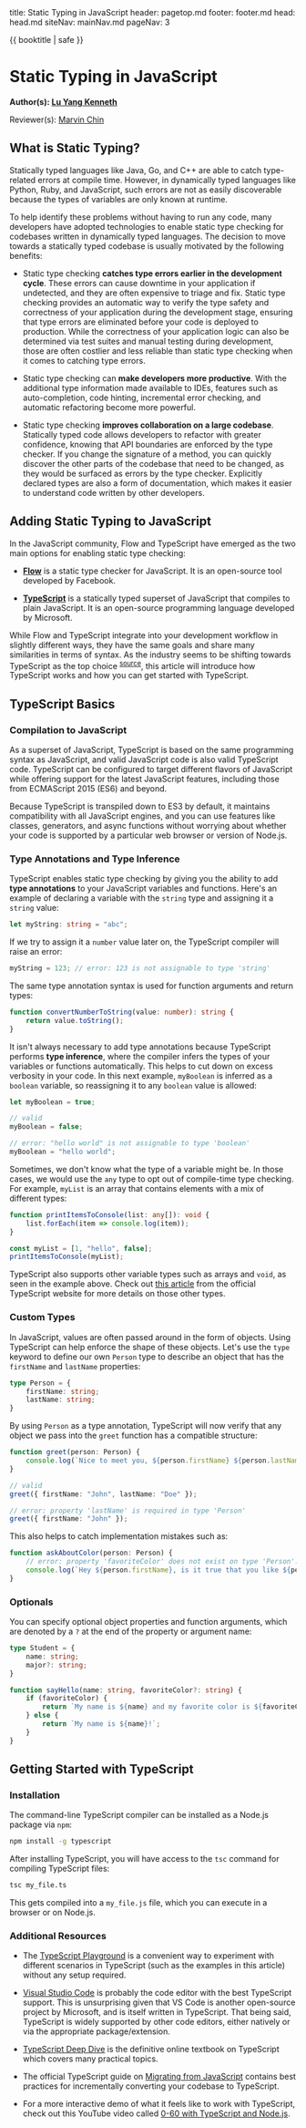 <frontmatter>
  title: Static Typing in JavaScript
  header: pagetop.md
  footer: footer.md
  head: head.md
  siteNav: mainNav.md
  pageNav: 3
</frontmatter>

<div class="website-content">

{{ booktitle | safe }}

# Static Typing in JavaScript

**Author(s): [Lu Yang Kenneth](https://github.com/luyangkenneth)**

Reviewer(s): [Marvin Chin](https://github.com/marvinchin)


## What is Static Typing?

Statically typed languages like Java, Go, and C++ are able to catch type-related errors at compile time. However, in dynamically typed languages like Python, Ruby, and JavaScript, such errors are not as easily discoverable because the types of variables are only known at runtime.

To help identify these problems without having to run any code, many developers have adopted technologies to enable static type checking for codebases written in dynamically typed languages. The decision to move towards a statically typed codebase is usually motivated by the following benefits:

- Static type checking **catches type errors earlier in the development cycle**. These errors can cause downtime in your application if undetected, and they are often expensive to triage and fix. Static type checking provides an automatic way to verify the type safety and correctness of your application during the development stage, ensuring that type errors are eliminated before your code is deployed to production. While the correctness of your application logic can also be determined via test suites and manual testing during development, those are often costlier and less reliable than static type checking when it comes to catching type errors.

- Static type checking can **make developers more productive**. With the additional type information made available to IDEs, features such as auto-completion, code hinting, incremental error checking, and automatic refactoring become more powerful.

- Static type checking **improves collaboration on a large codebase**. Statically typed code allows developers to refactor with greater confidence, knowing that API boundaries are enforced by the type checker. If you change the signature of a method, you can quickly discover the other parts of the codebase that need to be changed, as they would be surfaced as errors by the type checker. Explicitly declared types are also a form of documentation, which makes it easier to understand code written by other developers.


## Adding Static Typing to JavaScript

In the JavaScript community, Flow and TypeScript have emerged as the two main options for enabling static type checking:

- **[Flow](https://flow.org/)** is a static type checker for JavaScript. It is an open-source tool developed by Facebook.

- **[TypeScript](https://www.typescriptlang.org/)** is a statically typed superset of JavaScript that compiles to plain JavaScript. It is an open-source programming language developed by Microsoft.

While Flow and TypeScript integrate into your development workflow in slightly different ways, they have the same goals and share many similarities in terms of syntax. As the industry seems to be shifting towards TypeScript as the top choice <sup>[source](https://dev.to/nickytonline/is-2019-the-year-of-typescript-18p2)</sup>, this article will introduce how TypeScript works and how you can get started with TypeScript.


## TypeScript Basics

### Compilation to JavaScript

As a superset of JavaScript, TypeScript is based on the same programming syntax as JavaScript, and valid JavaScript code is also valid TypeScript code. TypeScript can be configured to target different flavors of JavaScript while offering support for the latest JavaScript features, including those from ECMAScript 2015 (ES6) and beyond.

Because TypeScript is <tooltip content="Transpilation is the process of translating source code into a different language or into a different flavor of the same language.">transpiled</tooltip> down to ES3 by default, it maintains compatibility with all JavaScript engines, and you can use features like classes, generators, and async functions without worrying about whether your code is supported by a particular web browser or version of Node.js.


### Type Annotations and Type Inference

TypeScript enables static type checking by giving you the ability to add **type annotations** to your JavaScript variables and functions. Here's an example of declaring a variable with the `string` type and assigning it a `string` value:
```typescript
let myString: string = "abc";
```

If we try to assign it a `number` value later on, the TypeScript compiler will raise an error:
```typescript
myString = 123; // error: 123 is not assignable to type 'string'
```

The same type annotation syntax is used for function arguments and return types:
```typescript
function convertNumberToString(value: number): string {
    return value.toString();
}
```

It isn't always necessary to add type annotations because TypeScript performs **type inference**, where the compiler infers the types of your variables or functions automatically. This helps to cut down on excess verbosity in your code. In this next example, `myBoolean` is inferred as a `boolean` variable, so reassigning it to any `boolean` value is allowed:
```typescript
let myBoolean = true;

// valid
myBoolean = false;

// error: "hello world" is not assignable to type 'boolean'
myBoolean = "hello world";
```

Sometimes, we don't know what the type of a variable might be. In those cases, we would use the `any` type to opt out of compile-time type checking. For example, `myList` is an array that contains elements with a mix of different types:
```typescript
function printItemsToConsole(list: any[]): void {
    list.forEach(item => console.log(item));
}

const myList = [1, "hello", false];
printItemsToConsole(myList);
```

TypeScript also supports other variable types such as arrays and `void`, as seen in the example above. Check out [this article](https://www.typescriptlang.org/docs/handbook/basic-types.html) from the official TypeScript website for more details on those other types.


### Custom Types

In JavaScript, values are often passed around in the form of objects. Using TypeScript can help enforce the <tooltip content="The shape of an JavaScript object refers to its set of property keys.">shape</tooltip> of these objects. Let's use the `type` keyword to define our own `Person` type to describe an object that has the `firstName` and `lastName` properties:
```typescript
type Person = {
    firstName: string;
    lastName: string;
}
```

By using `Person` as a type annotation, TypeScript will now verify that any object we pass into the `greet` function has a compatible structure:
```typescript
function greet(person: Person) {
    console.log(`Nice to meet you, ${person.firstName} ${person.lastName}!`);
}

// valid
greet({ firstName: "John", lastName: "Doe" });

// error: property 'lastName' is required in type 'Person'
greet({ firstName: "John" });
```

This also helps to catch implementation mistakes such as:
```typescript
function askAboutColor(person: Person) {
    // error: property 'favoriteColor' does not exist on type 'Person'.
    console.log(`Hey ${person.firstName}, is it true that you like ${person.favoriteColor}?`);
}
```


### Optionals

You can specify optional object properties and function arguments, which are denoted by a `?` at the end of the property or argument name:

```typescript
type Student = {
    name: string;
    major?: string;
}
```

```typescript
function sayHello(name: string, favoriteColor?: string) {
    if (favoriteColor) {
        return `My name is ${name} and my favorite color is ${favoriteColor}!`;
    } else {
        return `My name is ${name}!`;
    }
}
```


## Getting Started with TypeScript

### Installation

The command-line TypeScript compiler can be installed as a Node.js package via `npm`:
```bash
npm install -g typescript
```

After installing TypeScript, you will have access to the `tsc` command for compiling TypeScript files:
```bash
tsc my_file.ts
```

This gets compiled into a `my_file.js` file, which you can execute in a browser or on Node.js.


### Additional Resources

- The [TypeScript Playground](https://www.typescriptlang.org/play/) is a convenient way to experiment with different scenarios in TypeScript (such as the examples in this article) without any setup required.

- [Visual Studio Code](https://code.visualstudio.com/) is probably the code editor with the best TypeScript support. This is unsurprising given that VS Code is another open-source project by Microsoft, and is itself written in TypeScript. That being said, TypeScript is widely supported by other code editors, either natively or via the appropriate package/extension.

- [TypeScript Deep Dive](https://basarat.gitbooks.io/typescript/) is the definitive online textbook on TypeScript which covers many practical topics.

- The official TypeScript guide on [Migrating from JavaScript](https://www.typescriptlang.org/docs/handbook/migrating-from-javascript.html) contains best practices for incrementally converting your codebase to TypeScript.

- For a more interactive demo of what it feels like to work with TypeScript, check out this YouTube video called [0-60 with TypeScript and Node.js](https://www.youtube.com/watch?v=vxvQPHFJDRo).

</div>

